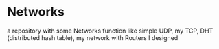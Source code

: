 # Networks
a repository with some Networks function like simple UDP, my TCP, DHT (distributed hash table), my network with Routers I designed
